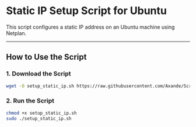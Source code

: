 # Static IP Setup Script for Ubuntu

This script configures a static IP address on an Ubuntu machine using Netplan.

---

## How to Use the Script

### 1. Download the Script
```bash
wget -O setup_static_ip.sh https://raw.githubusercontent.com/Axande/Scripting/refs/heads/main/Ubuntu/Static%20IP/setup_static_ip.sh
```

### 2. Run the Script
```bash
chmod +x setup_static_ip.sh
sudo ./setup_static_ip.sh
```

